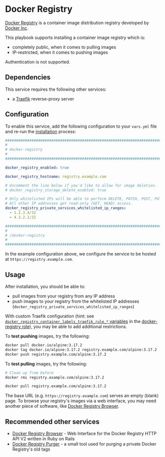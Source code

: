 # Docker Registry

[Docker Registry](https://docs.docker.com/registry/) is a container image distribution registry developed by [Docker Inc](https://www.docker.com/).

This playbook supports installing a container image registry which is:

- completely public, when it comes to pulling images
- IP-restricted, when it comes to pushing images

Authentication is not supported.


## Dependencies

This service requires the following other services:

- a [Traefik](traefik.md) reverse-proxy server


## Configuration

To enable this service, add the following configuration to your `vars.yml` file and re-run the [installation](../installing.md) process:

```yaml
########################################################################
#                                                                      #
# docker-registry                                                      #
#                                                                      #
########################################################################

docker_registry_enabled: true

docker_registry_hostname: registry.example.com

# Uncomment the line below if you'd like to allow for image deletion.
# docker_registry_storage_delete_enabled: true

# Only whitelisted IPs will be able to perform DELETE, PATCH, POST, PUT requests against the registry.
# All other IP addresses get read-only (GET, HEAD) access.
docker_registry_private_services_whitelisted_ip_ranges:
  - 1.2.3.4/32
  - 4.3.2.1/32

########################################################################
#                                                                      #
# /docker-registry                                                     #
#                                                                      #
########################################################################
```

In the example configuration above, we configure the service to be hosted at `https://registry.example.com`.


## Usage

After installation, you should be able to:

- pull images from your registry from any IP address
- push images to your registry from the whitelisted IP addresses (`docker_registry_private_services_whitelisted_ip_ranges`)

With custom Traefik configuration (hint: see [`docker_registry_container_labels_traefik_rule_*` variables](https://github.com/mother-of-all-self-hosting/ansible-role-docker-registry/blob/main/defaults/main.yml) in the [docker-registry role](https://github.com/mother-of-all-self-hosting/ansible-role-docker-registry)), you may be able to add additional restrictions.

To **test pushing** images, try the following:

```sh
docker pull docker.io/alpine:3.17.2
docker tag docker.io/alpine:3.17.2 registry.example.com/alpine:3.17.2
docker push registry.example.com/alpine:3.17.2
```

To **test pulling** images, try the following:

```sh
# Clean up from before
docker rmi registry.example.com/alpine:3.17.2

docker pull registry.example.com/alpine:3.17.2
```

The base URL (e.g. `https://registry.example.com`) serves an empty (blank) page. To browse your registry's images via a web interface, you may need another piece of software, like [Docker Registry Browser](docker-registry-browser.md).


## Recommended other services

- [Docker Registry Browser](docker-registry-browser.md) - Web Interface for the Docker Registry HTTP API V2 written in Ruby on Rails
- [Docker Registry Purger](docker-registry-purger.md) - a small tool used for purging a private Docker Registry's old tags
